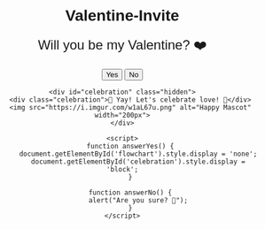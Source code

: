 # Valentine-Invite
<!DOCTYPE html>
<html lang="en">
<head>
    <meta charset="UTF-8">
    <meta name="viewport" content="width=device-width, initial-scale=1.0">
    <title>Valentine's Day Invite</title>
    <style>
        body {
            font-family: Arial, sans-serif;
            text-align: center;
            margin: 50px;
        }
        .question {
            font-size: 24px;
            margin-bottom: 20px;
        }
        .buttons {
            margin-top: 20px;
        }
        .hidden {
            display: none;
        }
        .celebration {
            font-size: 28px;
            color: red;
        }
    </style>
</head>
<body>
    <div id="flowchart">
        <div id="question1" class="question">Will you be my Valentine? ❤️</div>
        <div class="buttons">
            <button onclick="answerYes()">Yes</button>
            <button onclick="answerNo()">No</button>
        </div>
    </div>
    
    <div id="celebration" class="hidden">
        <div class="celebration">🎉 Yay! Let's celebrate love! 🎉</div>
        <img src="https://i.imgur.com/w1aL67u.png" alt="Happy Mascot" width="200px">
    </div>
    
    <script>
        function answerYes() {
            document.getElementById('flowchart').style.display = 'none';
            document.getElementById('celebration').style.display = 'block';
        }
        
        function answerNo() {
            alert("Are you sure? 🥺");
        }
    </script>
</body>
</html>
